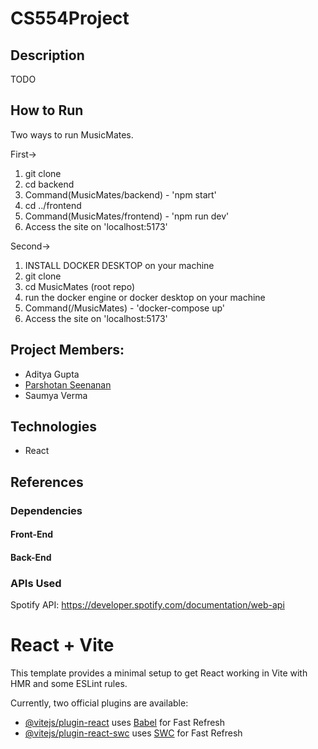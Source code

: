 ﻿# CS554Project

## Description

TODO

## How to Run

Two ways to run MusicMates.



First-> 
1) git clone <MusicMates Repo>
2) cd backend
3) Command(MusicMates/backend) - 'npm start'
4) cd ../frontend
5) Command(MusicMates/frontend) - 'npm run dev'
6) Access the site on 'localhost:5173'

Second->
1) INSTALL DOCKER DESKTOP on your machine
2) git clone <Music Mates Repo>
3) cd MusicMates (root repo)
4) run the docker engine or docker desktop on your machine
5) Command(/MusicMates) - 'docker-compose up'
6) Access the site on 'localhost:5173'

## Project Members: 
- Aditya Gupta
- [Parshotan Seenanan](https://github.com/parshsee)
- Saumya Verma

## Technologies

- React

## References

### Dependencies

#### Front-End

#### Back-End

### APIs Used

Spotify API: <https://developer.spotify.com/documentation/web-api>

# React + Vite

This template provides a minimal setup to get React working in Vite with HMR and some ESLint rules.

Currently, two official plugins are available:

- [@vitejs/plugin-react](https://github.com/vitejs/vite-plugin-react/blob/main/packages/plugin-react/README.md) uses [Babel](https://babeljs.io/) for Fast Refresh
- [@vitejs/plugin-react-swc](https://github.com/vitejs/vite-plugin-react-swc) uses [SWC](https://swc.rs/) for Fast Refresh
